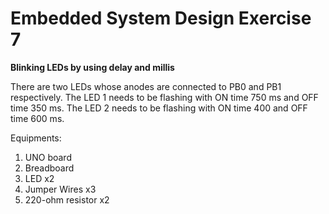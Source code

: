 # Embedded System Design Exercise 7

**Blinking LEDs by using delay and millis**

There are two LEDs whose anodes are connected to PB0 and PB1 respectively. The LED 1
needs to be flashing with ON time 750 ms and OFF time 350 ms. The LED 2 needs to be
flashing with ON time 400 and OFF time 600 ms.

Equipments:

1. UNO board
2. Breadboard
3. LED x2
4. Jumper Wires x3
5. 220-ohm resistor x2 

